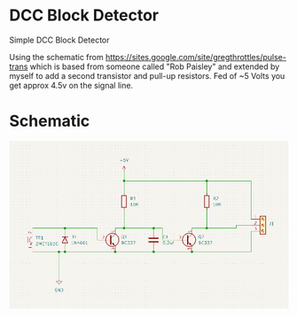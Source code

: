 # DCC Block Detector
Simple DCC Block Detector

Using the schematic from https://sites.google.com/site/gregthrottles/pulse-trans
which is based from someone called "Rob Paisley" and extended by myself to add
a second transistor and pull-up resistors. Fed of ~5 Volts you get approx 4.5v 
on the signal line.

# Schematic
![schematic](schematic.png)